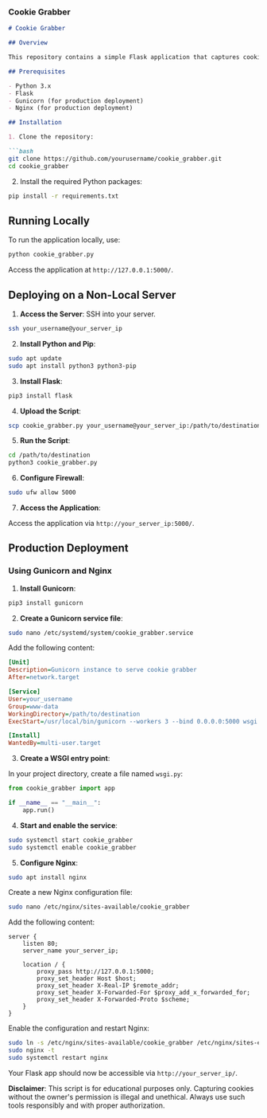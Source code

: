 

### Cookie Grabber


```markdown
# Cookie Grabber

## Overview

This repository contains a simple Flask application that captures cookies from a client and stores them in a file. This is intended for educational purposes only.

## Prerequisites

- Python 3.x
- Flask
- Gunicorn (for production deployment)
- Nginx (for production deployment)

## Installation

1. Clone the repository:

```bash
git clone https://github.com/yourusername/cookie_grabber.git
cd cookie_grabber
```

2. Install the required Python packages:

```bash
pip install -r requirements.txt
```

## Running Locally

To run the application locally, use:

```bash
python cookie_grabber.py
```

Access the application at `http://127.0.0.1:5000/`.

## Deploying on a Non-Local Server

1. **Access the Server**: SSH into your server.

```bash
ssh your_username@your_server_ip
```

2. **Install Python and Pip**:

```bash
sudo apt update
sudo apt install python3 python3-pip
```

3. **Install Flask**:

```bash
pip3 install flask
```

4. **Upload the Script**:

```bash
scp cookie_grabber.py your_username@your_server_ip:/path/to/destination
```

5. **Run the Script**:

```bash
cd /path/to/destination
python3 cookie_grabber.py
```

6. **Configure Firewall**:

```bash
sudo ufw allow 5000
```

7. **Access the Application**:

Access the application via `http://your_server_ip:5000/`.

## Production Deployment

### Using Gunicorn and Nginx

1. **Install Gunicorn**:

```bash
pip3 install gunicorn
```

2. **Create a Gunicorn service file**:

```bash
sudo nano /etc/systemd/system/cookie_grabber.service
```

Add the following content:

```ini
[Unit]
Description=Gunicorn instance to serve cookie grabber
After=network.target

[Service]
User=your_username
Group=www-data
WorkingDirectory=/path/to/destination
ExecStart=/usr/local/bin/gunicorn --workers 3 --bind 0.0.0.0:5000 wsgi:app

[Install]
WantedBy=multi-user.target
```

3. **Create a WSGI entry point**:

In your project directory, create a file named `wsgi.py`:

```python
from cookie_grabber import app

if __name__ == "__main__":
    app.run()
```

4. **Start and enable the service**:

```bash
sudo systemctl start cookie_grabber
sudo systemctl enable cookie_grabber
```

5. **Configure Nginx**:

```bash
sudo apt install nginx
```

Create a new Nginx configuration file:

```bash
sudo nano /etc/nginx/sites-available/cookie_grabber
```

Add the following content:

```nginx
server {
    listen 80;
    server_name your_server_ip;

    location / {
        proxy_pass http://127.0.0.1:5000;
        proxy_set_header Host $host;
        proxy_set_header X-Real-IP $remote_addr;
        proxy_set_header X-Forwarded-For $proxy_add_x_forwarded_for;
        proxy_set_header X-Forwarded-Proto $scheme;
    }
}
```

Enable the configuration and restart Nginx:

```bash
sudo ln -s /etc/nginx/sites-available/cookie_grabber /etc/nginx/sites-enabled
sudo nginx -t
sudo systemctl restart nginx
```

Your Flask app should now be accessible via `http://your_server_ip/`.

**Disclaimer**: This script is for educational purposes only. Capturing cookies without the owner's permission is illegal and unethical. Always use such tools responsibly and with proper authorization.
```

